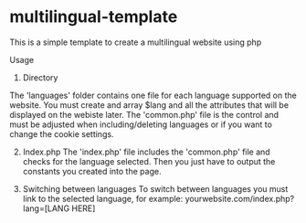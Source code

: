 # multilingual-template
This is a simple template to create a multilingual website using php

Usage

1) Directory

The 'languages' folder contains one file for each language supported on the website. You must create and array $lang and all the attributes that will be displayed on the webiste later.
The 'common.php' file is the control and must be adjusted when including/deleting languages or if you want to change the cookie settings.

2) Index.php
The 'index.php' file includes the 'common.php' file and checks for the language selected. Then you just have to output the constants you created into the page.

3) Switching between languages
To switch between languages you must link to the selected language, for example: yourwebsite.com/index.php?lang=[LANG HERE]
